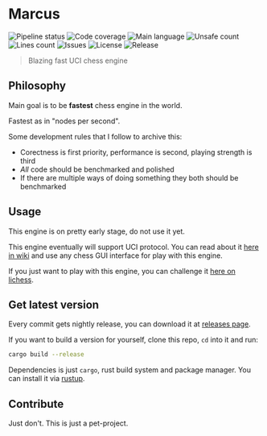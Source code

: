 # Marcus

![Pipeline status](https://img.shields.io/github/actions/workflow/status/codingjerk/marcus/main.yml?style=flat-square)
![Code coverage](https://img.shields.io/codecov/c/github/codingjerk/marcus?style=flat-square)
![Main language](https://img.shields.io/github/languages/top/codingjerk/marcus?style=flat-square)
![Unsafe count](https://img.shields.io/github/search/codingjerk/marcus/unsafe?label=unsafe%20count&style=flat-square)
![Lines count](https://img.shields.io/tokei/lines/github/codingjerk/marcus?style=flat-square)
![Issues](https://img.shields.io/github/issues/codingjerk/marcus?style=flat-square)
![License](https://img.shields.io/github/license/codingjerk/marcus?style=flat-square)
![Release](https://img.shields.io/github/v/release/codingjerk/marcus?include_prereleases&style=flat-square)

> Blazing fast UCI chess engine

## Philosophy

Main goal is to be **fastest** chess engine in the world.

Fastest as in "nodes per second".

Some development rules that I follow to archive this:

- Corectness is first priority, performance is second, playing strength is third
- *All* code should be benchmarked and polished
- If there are multiple ways of doing something they both should be benchmarked

## Usage

This engine is on pretty early stage, do not use it yet.

This engine eventually will support UCI protocol.
You can read about it [here in wiki](https://www.google.com/url?sa=t&rct=j&q=&esrc=s&source=web&cd=&ved=2ahUKEwjo6fuo-LD8AhXk43MBHd_iCocQFnoECBsQAQ&url=https%3A%2F%2Fen.wikipedia.org%2Fwiki%2FUniversal_Chess_Interface)
and use any chess GUI interface for play with this engine.

If you just want to play with this engine,
you can challenge it [here on lichess](https://lichess.org/@/the_marcus).

## Get latest version

Every commit gets nightly release, you can download it
at [releases page](https://github.com/codingjerk/marcus/releases).

If you want to build a version for yourself,
clone this repo, `cd` into it and run:

```sh
cargo build --release
```

Dependencies is just `cargo`, rust build system and package manager.
You can install it via [rustup](https://rustup.rs).

## Contribute

Just don't. This is just a pet-project.